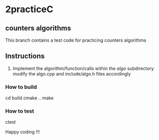 # 2practiceC
## counters algorithms 
This branch contains a test code for practicing counters algorithms
## Instructions
1) Implement the algorithm/function/calls  within the *algo* subdirectory
modify the algo.cpp and include/algo.h files accordingly
### How to build
cd build
cmake ..
make
### How to test
ctest

Happy coding !!!